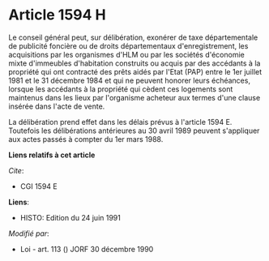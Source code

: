 # Article 1594 H

Le conseil général peut, sur délibération, exonérer de taxe départementale de publicité foncière ou de droits départementaux
d'enregistrement, les acquisitions par les organismes d'HLM ou par les sociétés d'économie mixte d'immeubles d'habitation
construits ou acquis par des accédants à la propriété qui ont contracté des prêts aidés par l'Etat (PAP) entre le 1er juillet
1981 et le 31 décembre 1984 et qui ne peuvent honorer leurs échéances, lorsque les accédants à la propriété qui cèdent ces
logements sont maintenus dans les lieux par l'organisme acheteur aux termes d'une clause insérée dans l'acte de vente.

La délibération prend effet dans les délais prévus à l'article 1594 E. Toutefois les délibérations antérieures au 30 avril
1989 peuvent s'appliquer aux actes passés à compter du 1er mars 1988.

**Liens relatifs à cet article**

_Cite_:

  - CGI 1594 E

**Liens**:

  - HISTO: Edition du 24 juin 1991

_Modifié par_:

  - Loi - art. 113 () JORF 30 décembre 1990
